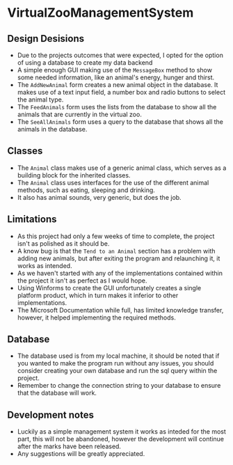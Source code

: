 # VirtualZooManagementSystem

## Design Desisions

- Due to the projects outcomes that were expected, I opted for the option of using a database to create my data backend
- A simple enough GUI making use of the `MessageBox` method to show some needed information, like an animal's energy, hunger and thirst.
- The `AddNewAnimal` form creates a new animal object in the database. It makes use of a text input field, a number box and radio buttons to select the animal type.
- The `FeedAnimals` form uses the lists from the database to show all the animals that are currently in the virtual zoo.
- The `SeeAllAnimals` form uses a query to the database that shows all the animals in the database.

## Classes

- The `Animal` class makes use of a generic animal class, which serves as a building block for the inherited classes.
- The `Animal` class uses interfaces for the use of the different animal methods, such as eating, sleeping and drinking.
- It also has animal sounds, very generic, but does the job.

## Limitations

- As this project had only a few weeks of time to complete, the project isn't as polished as it should be.
- A know bug is that the `Tend to an Animal` section has a problem with adding new animals, but after exiting the program and relaunching it, it works as intended.
- As we haven't started with any of the implementations contained within the project it isn't as perfect as I would hope.
- Using Winforms to create the GUI unfortunately creates a single platform product, which in turn makes it inferior to other implementations.
- The Microsoft Documentation while full, has limited knowledge transfer, however, it helped implementing the required methods.

## Database

- The database used is from my local machine, it should be noted that if you wanted to make the program run without any issues, you should consider creating your own database and run the sql query within the project.
- Remember to change the connection string to your database to ensure that the database will work.

## Development notes

- Luckily as a simple management system it works as inteded for the most part, this will not be abandoned, however the development will continue after the marks have been released.
- Any suggestions will be greatly appreciated.
